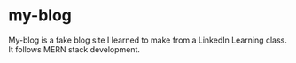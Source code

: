 # my-blog
My-blog is a fake blog site I learned to make from a LinkedIn Learning class. It follows MERN stack development. 
